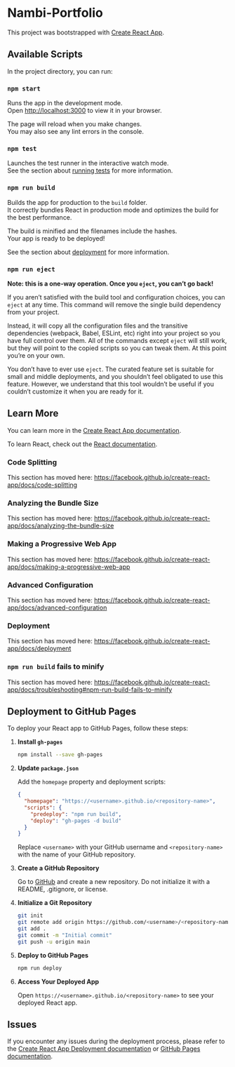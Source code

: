 # Nambi-Portfolio

This project was bootstrapped with [Create React App](https://github.com/facebook/create-react-app).

## Available Scripts

In the project directory, you can run:

### `npm start`

Runs the app in the development mode.\
Open [http://localhost:3000](http://localhost:3000) to view it in your browser.

The page will reload when you make changes.\
You may also see any lint errors in the console.

### `npm test`

Launches the test runner in the interactive watch mode.\
See the section about [running tests](https://facebook.github.io/create-react-app/docs/running-tests) for more information.

### `npm run build`

Builds the app for production to the `build` folder.\
It correctly bundles React in production mode and optimizes the build for the best performance.

The build is minified and the filenames include the hashes.\
Your app is ready to be deployed!

See the section about [deployment](https://facebook.github.io/create-react-app/docs/deployment) for more information.

### `npm run eject`

**Note: this is a one-way operation. Once you `eject`, you can’t go back!**

If you aren’t satisfied with the build tool and configuration choices, you can `eject` at any time. This command will remove the single build dependency from your project.

Instead, it will copy all the configuration files and the transitive dependencies (webpack, Babel, ESLint, etc) right into your project so you have full control over them. All of the commands except `eject` will still work, but they will point to the copied scripts so you can tweak them. At this point you’re on your own.

You don’t have to ever use `eject`. The curated feature set is suitable for small and middle deployments, and you shouldn’t feel obligated to use this feature. However, we understand that this tool wouldn’t be useful if you couldn’t customize it when you are ready for it.

## Learn More

You can learn more in the [Create React App documentation](https://facebook.github.io/create-react-app/docs/getting-started).

To learn React, check out the [React documentation](https://reactjs.org/).

### Code Splitting

This section has moved here: https://facebook.github.io/create-react-app/docs/code-splitting

### Analyzing the Bundle Size

This section has moved here: https://facebook.github.io/create-react-app/docs/analyzing-the-bundle-size

### Making a Progressive Web App

This section has moved here: https://facebook.github.io/create-react-app/docs/making-a-progressive-web-app

### Advanced Configuration

This section has moved here: https://facebook.github.io/create-react-app/docs/advanced-configuration

### Deployment

This section has moved here: https://facebook.github.io/create-react-app/docs/deployment

### `npm run build` fails to minify

This section has moved here: https://facebook.github.io/create-react-app/docs/troubleshooting#npm-run-build-fails-to-minify

## Deployment to GitHub Pages

To deploy your React app to GitHub Pages, follow these steps:

1. **Install `gh-pages`**

    ```bash
    npm install --save gh-pages
    ```

2. **Update `package.json`**

    Add the `homepage` property and deployment scripts:

    ```json
    {
      "homepage": "https://<username>.github.io/<repository-name>",
      "scripts": {
        "predeploy": "npm run build",
        "deploy": "gh-pages -d build"
      }
    }
    ```

    Replace `<username>` with your GitHub username and `<repository-name>` with the name of your GitHub repository.

3. **Create a GitHub Repository**

    Go to [GitHub](https://github.com) and create a new repository. Do not initialize it with a README, .gitignore, or license.

4. **Initialize a Git Repository**

    ```bash
    git init
    git remote add origin https://github.com/<username>/<repository-name>.git
    git add .
    git commit -m "Initial commit"
    git push -u origin main
    ```

5. **Deploy to GitHub Pages**

    ```bash
    npm run deploy
    ```

6. **Access Your Deployed App**

    Open `https://<username>.github.io/<repository-name>` to see your deployed React app.

## Issues

If you encounter any issues during the deployment process, please refer to the [Create React App Deployment documentation](https://facebook.github.io/create-react-app/docs/deployment) or [GitHub Pages documentation](https://pages.github.com/).
